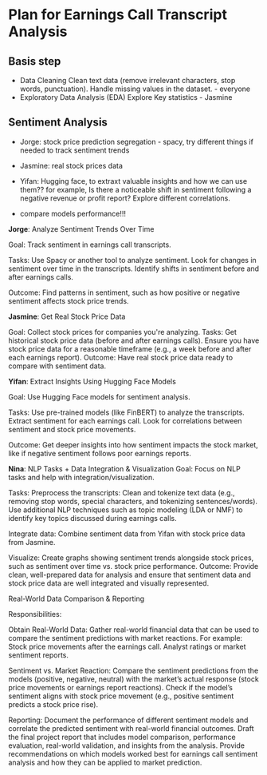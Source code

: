 # Plan for Earnings Call Transcript Analysis
## Basis step

- Data Cleaning Clean text data (remove irrelevant characters, stop words, punctuation).
Handle missing values in the dataset. - everyone
- Exploratory Data Analysis (EDA) Explore Key statistics - Jasmine

## Sentiment Analysis

- Jorge: stock price prediction segregation - spacy, try different things if needed to track sentiment trends
- Jasmine: real stock prices data
- Yifan: Hugging face, to extraxt valuable insights and how we can use them?? for example, Is there a noticeable shift in sentiment following a negative revenue or profit report? Explore different correlations.

- compare models performance!!! 

**Jorge**: Analyze Sentiment Trends Over Time

Goal: Track sentiment in earnings call transcripts.

Tasks:
Use Spacy or another tool to analyze sentiment.
Look for changes in sentiment over time in the transcripts.
Identify shifts in sentiment before and after earnings calls.

Outcome: Find patterns in sentiment, such as how positive or negative sentiment affects stock price trends.

**Jasmine**: Get Real Stock Price Data
   
Goal: Collect stock prices for companies you're analyzing.
Tasks:
Get historical stock price data (before and after earnings calls).
Ensure you have stock price data for a reasonable timeframe (e.g., a week before and after each earnings report).
Outcome: Have real stock price data ready to compare with sentiment data.

**Yifan**: Extract Insights Using Hugging Face Models

Goal: Use Hugging Face models for sentiment analysis.

Tasks:
Use pre-trained models (like FinBERT) to analyze the transcripts.
Extract sentiment for each earnings call.
Look for correlations between sentiment and stock price movements.

Outcome: Get deeper insights into how sentiment impacts the stock market, like if negative sentiment follows poor earnings reports.

**Nina**: NLP Tasks + Data Integration & Visualization
Goal: Focus on NLP tasks and help with integration/visualization.

Tasks:
Preprocess the transcripts: Clean and tokenize text data (e.g., removing stop words, special characters, and tokenizing sentences/words).
Use additional NLP techniques such as topic modeling (LDA or NMF) to identify key topics discussed during earnings calls.

Integrate data: Combine sentiment data from Yifan with stock price data from Jasmine.

Visualize: Create graphs showing sentiment trends alongside stock prices, such as sentiment over time vs. stock price performance.
Outcome: Provide clean, well-prepared data for analysis and ensure that sentiment data and stock price data are well integrated and visually represented.

Real-World Data Comparison & Reporting 

Responsibilities:

Obtain Real-World Data:
Gather real-world financial data that can be used to compare the sentiment predictions with market reactions. For example:
Stock price movements after the earnings call.
Analyst ratings or market sentiment reports.

Sentiment vs. Market Reaction:
Compare the sentiment predictions from the models (positive, negative, neutral) with the market’s actual response (stock price movements or earnings report reactions).
Check if the model’s sentiment aligns with stock price movement (e.g., positive sentiment predicts a stock price rise).

Reporting:
Document the performance of different sentiment models and correlate the predicted sentiment with real-world financial outcomes.
Draft the final project report that includes model comparison, performance evaluation, real-world validation, and insights from the analysis.
Provide recommendations on which models worked best for earnings call sentiment analysis and how they can be applied to market prediction.



